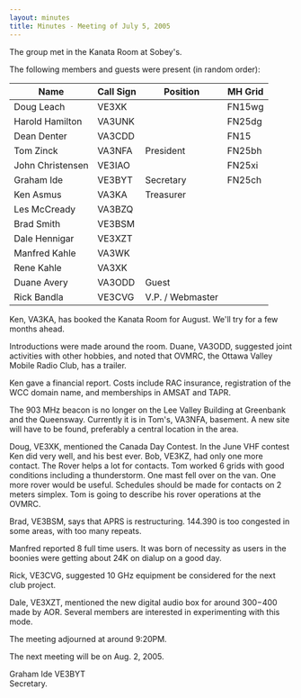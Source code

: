 ```yaml
---
layout: minutes
title: Minutes - Meeting of July 5, 2005
---
```

The group met in the Kanata Room at Sobey's.

The following members and guests were present (in random order):

| Name                   | Call Sign  | Position         | MH Grid |
|------------------------|------------|------------------|---------|
| Doug Leach             | VE3XK      |                  | FN15wg  |
| Harold Hamilton        | VA3UNK     |                  | FN25dg  |
| Dean Denter            | VA3CDD     |                  | FN15    |
| Tom Zinck              | VA3NFA     | President        | FN25bh  |
| John Christensen       | VE3IAO     |                  | FN25xi  |
| Graham Ide             | VE3BYT     | Secretary        | FN25ch  |
| Ken Asmus              | VA3KA      | Treasurer        |         |
| Les McCready           | VA3BZQ     |                  |         |
| Brad Smith             | VE3BSM     |                  |         |
| Dale Hennigar          | VE3XZT     |                  |         |
| Manfred Kahle          | VA3WK      |                  |         |
| Rene Kahle             | VA3XK      |                  |         |
| Duane Avery            | VA3ODD     | Guest            |         |
| Rick Bandla            | VE3CVG     | V.P. / Webmaster |         |

Ken, VA3KA, has booked the Kanata Room for August.  We'll try for a
few months ahead.

Introductions were made around the room.  Duane, VA3ODD,
suggested joint activities with other hobbies, and noted that OVMRC,
the Ottawa Valley Mobile Radio Club, has a trailer.

Ken gave a financial report.  Costs include RAC insurance,
registration of the WCC domain name, and memberships in AMSAT
and TAPR.

The 903 MHz beacon is no longer on the Lee Valley Building at
Greenbank and the Queensway.  Currently it is in Tom's, VA3NFA,
basement.  A new site will have to be found, preferably a central
location in the area.

Doug, VE3XK, mentioned the Canada Day Contest.  In the June VHF
contest Ken did very well, and his best ever.  Bob, VE3KZ, had only
one more contact.  The Rover helps a lot for contacts.  Tom worked 6
grids with good conditions including a thunderstorm.  One mast fell
over on the van.  One more rover would be useful.  Schedules should
be made for contacts on 2 meters simplex.  Tom is going to describe
his rover operations at the OVMRC.

Brad, VE3BSM, says that APRS is restructuring.  144.390 is too
congested in some areas, with too many repeats.  

Manfred reported 8 full time users.  It was born of necessity as users
in the boonies were getting about 24K on dialup on a good day.

Rick, VE3CVG, suggested 10 GHz equipment be considered for the
next club project.

Dale, VE3XZT, mentioned the new digital audio box for around $300-$400
made by AOR.  Several members are interested in experimenting
with this mode.

The meeting adjourned at around 9:20PM.

The next meeting will be on Aug. 2, 2005.

Graham Ide VE3BYT  
Secretary.
